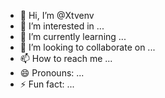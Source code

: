 - 👋 Hi, I’m @Xtvenv
- 👀 I’m interested in ...
- 🌱 I’m currently learning ...
- 💞️ I’m looking to collaborate on ...
- 📫 How to reach me ...
- 😄 Pronouns: ...
- ⚡ Fun fact: ...

<!---
Xtvenv/Xtvenv is a ✨ special ✨ repository because its `README.md` (this file) appears on your GitHub profile.
You can click the Preview link to take a look at your changes.
--->
